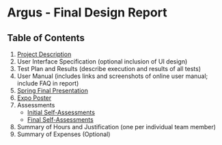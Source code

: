# Argus - Final Design Report

## Table of Contents
1. [Project Description](../deliverables/project-description.md)
2. User Interface Specification (optional inclusion of UI design)
3. Test Plan and Results (describe execution and results of all tests)
4. User Manual (includes links and screenshots of online user manual; include FAQ in report)
5. [Spring Final Presentation](../deliverables/final-presentation.pdf)
6. [Expo Poster](../deliverables/expo-poster.pdf)
7. Assessments
   * [Initial Self-Assessments](../deliverables/initial-self-assessments/)
   * [Final Self-Assessments](../deliverables/final-self-assessments/)
8. Summary of Hours and Justification (one per individual team member)
9. Summary of Expenses (Optional)